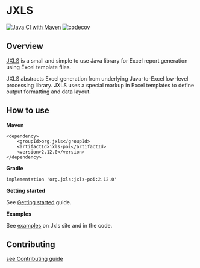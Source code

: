 # JXLS

[![Java CI with Maven](https://github.com/jxlsteam/jxls/workflows/Java%20CI%20with%20Maven/badge.svg)](https://github.com/jxlsteam/jxls/actions?query=workflow%3A%22Java+CI+with+Maven%22) [![codecov](https://codecov.io/gh/jxlsteam/jxls/branch/master/graph/badge.svg)](https://codecov.io/gh/jxlsteam/jxls)


## Overview

[JXLS](http://jxls.sourceforge.net/) is a small and simple to use Java library for Excel report generation using Excel template files.

JXLS abstracts Excel generation from underlying Java-to-Excel low-level processing library.
JXLS uses a special markup in Excel templates to define output formatting and data layout.

## How to use

**Maven**

    <dependency>
        <groupId>org.jxls</groupId>
        <artifactId>jxls-poi</artifactId>
        <version>2.12.0</version>
    </dependency>

**Gradle**

    implementation 'org.jxls:jxls-poi:2.12.0'

**Getting started**

See [Getting started](http://jxls.sourceforge.net/getting_started.html) guide.

**Examples**

See [examples](http://jxls.sourceforge.net/samples/object_collection.html) on Jxls site and in the code.

## Contributing

[see Contributing guide](CONTRIBUTING.md)
